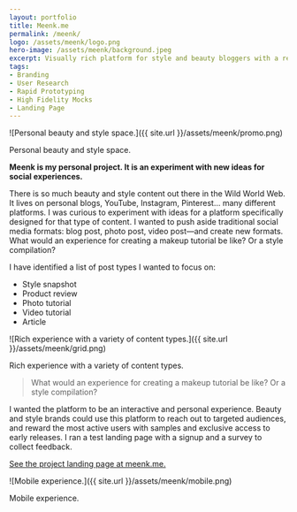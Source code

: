 ```yaml
---
layout: portfolio
title: Meenk.me
permalink: /meenk/
logo: /assets/meenk/logo.png
hero-image: /assets/meenk/background.jpeg
excerpt: Visually rich platform for style and beauty bloggers with a rewarding twist
tags:
- Branding
- User Research
- Rapid Prototyping
- High Fidelity Mocks
- Landing Page
---
```


![Personal beauty and style space.]({{ site.url }}/assets/meenk/promo.png)
<p class="text__caption">Personal beauty and style space.</p>
<strong>Meenk is my personal project. It is an experiment with new ideas for social experiences.</strong>

There is so much beauty and style content out there in the Wild World Web. It lives on personal blogs, YouTube, Instagram, Pinterest... many different platforms. I was curious to experiment with ideas for a platform specifically designed for that type of content. I wanted to push aside traditional social media formats: blog post, photo post, video post—and create new formats. What would an experience for creating a makeup tutorial be like? Or a style compilation?

I have identified a list of post types I wanted to focus on:

- Style snapshot
- Product review
- Photo tutorial
- Video tutorial
- Article

![Rich experience with a variety of content types.]({{ site.url }}/assets/meenk/grid.png)
<p class="text__caption">Rich experience with a variety of content types.</p>

> What would an experience for creating a makeup tutorial be like? Or a style compilation?

I wanted the platform to be an interactive and personal experience. Beauty and style brands could use this platform to reach out to targeted audiences, and reward the most active users with samples and exclusive access to early releases. I ran a test landing page with a signup and a survey to collect feedback.

<a href="http://meenk.me/" target="_blank">See the project landing page at meenk.me.</a>

![Mobile experience.]({{ site.url }}/assets/meenk/mobile.png)
<p class="text__caption">Mobile experience.</p>